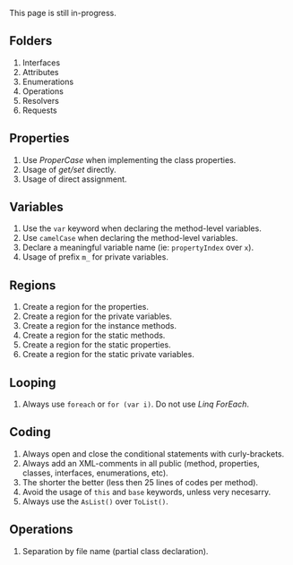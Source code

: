 This page is still in-progress.

## Folders

1. Interfaces
2. Attributes
3. Enumerations
4. Operations
5. Resolvers
6. Requests

## Properties

1. Use *ProperCase* when implementing the class properties.
2. Usage of *get/set* directly.
3. Usage of direct assignment.

## Variables

1. Use the `var` keyword when declaring the method-level variables.
2. Use `camelCase` when declaring the method-level variables.
3. Declare a meaningful variable name (ie: `propertyIndex` over `x`).
4. Usage of prefix `m_` for private variables.

## Regions

1. Create a region for the properties.
2. Create a region for the private variables.
3. Create a region for the instance methods.
4. Create a region for the static methods.
5. Create a region for the static properties.
6. Create a region for the static private variables.

## Looping

1. Always use `foreach` or `for (var i)`. Do not use *Linq ForEach*.

## Coding

1. Always open and close the conditional statements with curly-brackets.
2. Always add an XML-comments in all public (method, properties, classes, interfaces, enumerations, etc).
3. The shorter the better (less then 25 lines of codes per method).
4. Avoid the usage of `this` and `base` keywords, unless very necesarry.
5. Always use the `AsList()` over `ToList()`.

## Operations

1. Separation by file name (partial class declaration).
